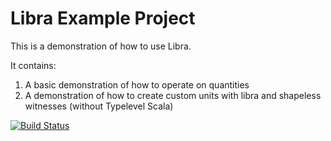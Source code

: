 # Libra Example Project

This is a demonstration of how to use Libra.

It contains:

1. A basic demonstration of how to operate on quantities
2. A demonstration of how to create custom units with libra and shapeless witnesses (without Typelevel Scala)


[![Build Status](https://travis-ci.org/to-ithaca/libra-example.svg?branch=master)](https://travis-ci.org/to-ithaca/libra-example)
